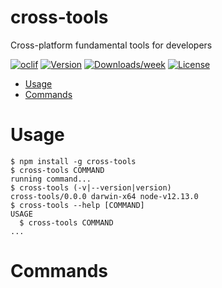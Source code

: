 # cross-tools

Cross-platform fundamental tools for developers

[![oclif](https://img.shields.io/badge/cli-oclif-brightgreen.svg)](https://oclif.io)
[![Version](https://img.shields.io/npm/v/cross-tools.svg)](https://npmjs.org/package/cross-tools)
[![Downloads/week](https://img.shields.io/npm/dw/cross-tools.svg)](https://npmjs.org/package/cross-tools)
[![License](https://img.shields.io/npm/l/cross-tools.svg)](https://github.com/tahsinature/cross-tools/blob/master/LICENSE)

<!-- toc -->

- [Usage](#usage)
- [Commands](#commands)
<!-- tocstop -->

# Usage

<!-- usage -->

```sh-session
$ npm install -g cross-tools
$ cross-tools COMMAND
running command...
$ cross-tools (-v|--version|version)
cross-tools/0.0.0 darwin-x64 node-v12.13.0
$ cross-tools --help [COMMAND]
USAGE
  $ cross-tools COMMAND
...
```

<!-- usagestop -->

# Commands

<!-- commands -->

<!-- commandsstop -->
